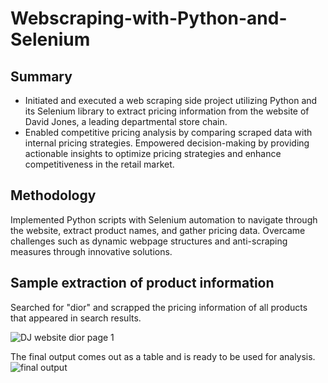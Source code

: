 # Webscraping-with-Python-and-Selenium

## Summary
* Initiated and executed a web scraping side project utilizing Python and its Selenium library to extract pricing information from the website of David Jones, a leading departmental store chain.
* Enabled competitive pricing analysis by comparing scraped data with internal pricing strategies. Empowered decision-making by providing actionable insights to optimize pricing strategies and enhance competitiveness in the retail market.

## Methodology
Implemented Python scripts with Selenium automation to navigate through the website, extract product names, and gather pricing data. Overcame challenges such as dynamic webpage structures and anti-scraping measures through innovative solutions.

## Sample extraction of product information

Searched for "dior" and scrapped the pricing information of all products that appeared in search results.

![DJ website dior page 1](https://github.com/tltxyyy/Webscraping-with-Python-and-Selenium/assets/69724535/fe5bc772-de79-4e13-8ff7-37f8677c9c9c)

The final output comes out as a table and is ready to be used for analysis.
![final output](https://github.com/tltxyyy/Webscraping-with-Python-and-Selenium/assets/69724535/ba569a15-0a97-4046-88fc-56d9168443ed)
